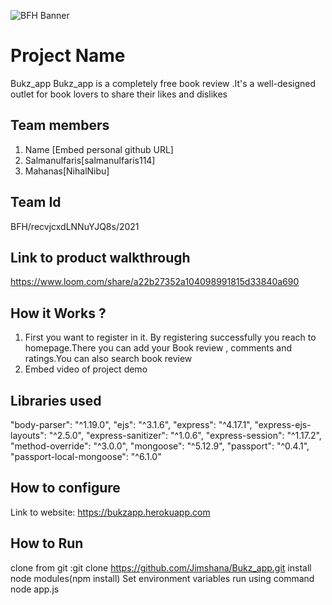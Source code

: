 ![BFH Banner](https://trello-attachments.s3.amazonaws.com/542e9c6316504d5797afbfb9/542e9c6316504d5797afbfc1/39dee8d993841943b5723510ce663233/Frame_19.png)
# Project Name
Bukz_app 
Bukz_app is a completely free book review .It's a well-designed outlet for book lovers to share their likes and dislikes
## Team members
1. Name [Embed personal github URL]
2. Salmanulfaris[salmanulfaris114]
3. Mahanas[NihalNibu]
## Team Id
BFH/recvjcxdLNNuYJQ8s/2021
## Link to product walkthrough
https://www.loom.com/share/a22b27352a104098991815d33840a690
## How it Works ?
1. First you want to register in it. By registering successfully you reach to homepage.There you can add your Book review , comments and ratings.You can also search book review
2. Embed video of project demo
## Libraries used
 "body-parser": "^1.19.0",
 "ejs": "^3.1.6",
 "express": "^4.17.1",
 "express-ejs-layouts": "^2.5.0",
 "express-sanitizer": "^1.0.6",
 "express-session": "^1.17.2",
 "method-override": "^3.0.0",
 "mongoose": "^5.12.9",
 "passport": "^0.4.1",
  "passport-local-mongoose": "^6.1.0"
## How to configure
Link to website:
https://bukzapp.herokuapp.com
## How to Run
clone from git :git clone https://github.com/Jimshana/Bukz_app.git
install node modules(npm install)
Set environment variables
run using command node app.js